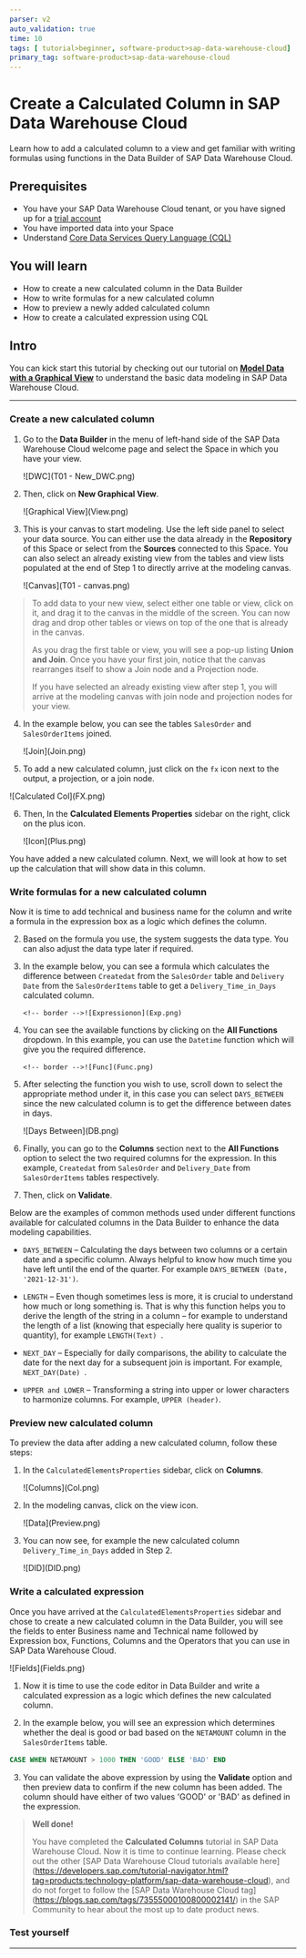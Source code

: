 ```yaml
---
parser: v2
auto_validation: true
time: 10
tags: [ tutorial>beginner, software-product>sap-data-warehouse-cloud]
primary_tag: software-product>sap-data-warehouse-cloud
---
```


# Create a Calculated Column in SAP Data Warehouse Cloud
<!-- description --> Learn how to add a calculated column to a view and get familiar with writing formulas using functions in the Data Builder of SAP Data Warehouse Cloud.

## Prerequisites
- You have your SAP Data Warehouse Cloud tenant, or you have signed up for a [trial account](https://www.sap.com/products/data-warehouse-cloud/trial.html)
- You have imported data into your Space
- Understand [Core Data Services Query Language (CQL)](https://cap.cloud.sap/docs/cds/cql)


## You will learn
- How to create a new calculated column in the Data Builder
- How to write formulas for a new calculated column
- How to preview a newly added calculated column
- How to create a calculated expression using CQL


## Intro
You can kick start this tutorial by checking out our tutorial on [**Model Data with a Graphical View**](data-warehouse-cloud-graphical1-model) to understand the basic data modeling in SAP Data Warehouse Cloud.

---

### Create a new calculated column


1.	Go to the **Data Builder** in the menu of left-hand side of the SAP Data Warehouse Cloud welcome page and select the Space in which you have your view.

    <!-- border -->![DWC](T01 - New_DWC.png)

2. Then, click on **New Graphical View**.

	  <!-- border -->![Graphical View](View.png)

3. This is your canvas to start modeling. Use the left side panel to select your data source. You can either use the data already in the **Repository** of this Space or select from the **Sources** connected to this Space. You can also select an already existing view from the tables and view lists populated at the end of Step 1 to directly arrive at the modeling canvas.

    <!-- border -->![Canvas](T01 - canvas.png)    
> To add data to your new view, select either one table or view, click on it, and drag it to the canvas in the middle of the screen. You can now drag and drop other tables or views on top of the one that is already in the canvas.
>
> As you drag the first table or view, you will see a pop-up listing **Union and Join**. Once you have your first join, notice that the canvas rearranges itself to show a Join node and a Projection node.
>
> If you have selected an already existing view after step 1, you will arrive at the modeling canvas with join node and projection nodes for your view.

4. In the example below, you can see the tables `SalesOrder` and `SalesOrderItems` joined.

    <!-- border -->![Join](Join.png)

5. To add a new calculated column, just click on the `fx` icon next to the output, a projection, or a join node.
<!-- border -->![Calculated Col](FX.png)

6. Then, In the **Calculated Elements Properties** sidebar on the right, click on the plus icon.

    <!-- border -->![Icon](Plus.png)

You have added a new calculated column. Next, we will look at how to set up the calculation that will show data in this column.



### Write formulas for a new calculated column 


Now it is time to add technical and business name for the column and write a formula in the expression box as a logic which defines the column.


2. Based on the formula you use, the system suggests the data type. You can also adjust the data type later if required.

3. In the example below, you can see a formula which calculates the difference between `Createdat` from the `SalesOrder` table and `Delivery Date` from the `SalesOrderItems` table to get a `Delivery_Time_in_Days` calculated column.

	   <!-- border -->![Expressionon](Exp.png)

4. You can see the available functions by clicking on the **All Functions** dropdown. In this example, you can use the `Datetime` function which will give you the required difference.

	   <!-- border -->![Func](Func.png)

5. After selecting the function you wish to use, scroll down to select the appropriate method under it, in this case you can select `DAYS_BETWEEN` since the new calculated column is to get the difference between dates in days.

    <!-- border -->![Days Between](DB.png)

6. Finally, you can go to the **Columns** section next to the **All Functions** option to select the two required columns for the expression. In this example, `Createdat` from `SalesOrder` and `Delivery_Date` from `SalesOrderItems` tables respectively.

7. Then, click on **Validate**.

Below are the examples of common methods used under different functions available for calculated columns in the Data Builder to enhance the data modeling capabilities.

- `DAYS_BETWEEN` – Calculating the days between two columns or a certain date and a specific column. Always helpful to know how much time you have left until the end of the quarter. For example `DAYS_BETWEEN (Date, '2021-12-31')`.

- `LENGTH` – Even though sometimes less is more, it is crucial to understand how much or long something is. That is why this function helps you to derive the length of the string in a column – for example to understand the length of a list (knowing that especially here quality is superior to quantity), for example `LENGTH(Text) `.

- `NEXT_DAY` – Especially for daily comparisons, the ability to calculate the date for the next day for a subsequent join is important. For example, `NEXT_DAY(Date) `.

- `UPPER and LOWER` – Transforming a string into upper or lower characters to harmonize columns. For example, `UPPER (header)`.




### Preview new calculated column


To preview the data after adding a new calculated column, follow these steps:

1.	In the `CalculatedElementsProperties` sidebar, click on **Columns**.

    <!-- border -->![Columns](Col.png)

2.	In the modeling canvas, click on the view icon.

    <!-- border -->![Data](Preview.png)

3.	You can now see, for example the new calculated column `Delivery_Time_in_Days` added in Step 2.

    <!-- border -->![DID](DID.png)




### Write a calculated expression



Once you have arrived at the `CalculatedElementsProperties` sidebar and chose to create a new calculated column in the Data Builder, you will see the fields to enter Business name and Technical name followed by Expression box, Functions, Columns and the Operators that you can use in SAP Data Warehouse Cloud.

  <!-- border -->![Fields](Fields.png)

1. Now it is time to use the code editor in Data Builder and write a calculated expression as a logic which defines the new calculated column.

2. In the example below, you will see an expression which determines whether the deal is good or bad based on the ` NETAMOUNT ` column in the `SalesOrderItems` table.
```SQL
CASE WHEN NETAMOUNT > 1000 THEN 'GOOD' ELSE 'BAD' END
```


3. You can validate the above expression by using the **Validate** option and then preview data to confirm if the new column has been added. The column should have either of two values 'GOOD' or 'BAD' as defined in the expression.


> **Well done!**
>
> You have completed the **Calculated Columns** tutorial in SAP Data Warehouse Cloud. Now it is time to continue learning. Please check out the other [SAP Data Warehouse Cloud tutorials available here] (https://developers.sap.com/tutorial-navigator.html?tag=products:technology-platform/sap-data-warehouse-cloud), and do not forget to follow the [SAP Data Warehouse Cloud tag] (https://blogs.sap.com/tags/73555000100800002141/) in the SAP Community to hear about the most up to date product news.





### Test yourself






---
